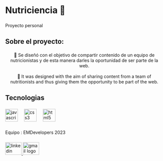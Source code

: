 <h1 align="left">Nutriciencia 🥗</h1>

###

<p align="left">Proyecto personal</p>

###

<h2 align="left">Sobre el proyecto:</h2>

###

<p align="center">🍗 Se diseñó con el objetivo de compartir contenido de un equipo de nutricionistas y de esta manera darles la oportunidad de ser parte de la web.<br><br>🥪 It was designed with the aim of sharing content from a team of nutritionists and thus giving them the opportunity to be part of the web.</p>

###

<h2 align="left">Tecnologias</h2>

###

<div align="left">
  <img src="https://cdn.jsdelivr.net/gh/devicons/devicon/icons/javascript/javascript-original.svg" height="40" alt="javascript logo"  />
  <img width="12" />
  <img src="https://cdn.jsdelivr.net/gh/devicons/devicon/icons/css3/css3-original.svg" height="40" alt="css3 logo"  />
  <img width="12" />
  <img src="https://cdn.jsdelivr.net/gh/devicons/devicon/icons/html5/html5-original.svg" height="40" alt="html5 logo"  />
</div>

###

<p align="left">Equipo : EMDevelopers 2023</p>

###

<div align="left">
  <a href="https://www.linkedin.com/in/matias-mendoza-955170240/" target="_blank">
    <img src="https://raw.githubusercontent.com/maurodesouza/profile-readme-generator/master/src/assets/icons/social/linkedin/default.svg" width="52" height="40" alt="linkedin logo"  />
  </a>
  <a href="mendoza.matias.ezequiel.01@gmail.com" target="_blank">
    <img src="https://raw.githubusercontent.com/maurodesouza/profile-readme-generator/master/src/assets/icons/social/gmail/default.svg" width="52" height="40" alt="gmail logo"  />
  </a>
</div>

###
